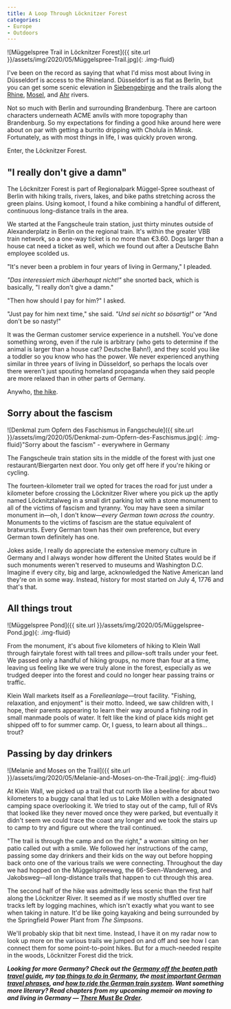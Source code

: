 ```yaml
---
title: A Loop Through Löcknitzer Forest
categories:
- Europe
- Outdoors
---
```


![Müggelspree Trail in Löcknitzer Forest]({{ site.url }}/assets/img/2020/05/Müggelspree-Trail.jpg){: .img-fluid}

I've been on the record as saying that what I'd miss most about living in Düsseldorf is access to the Rhineland. Düsseldorf is as flat as Berlin, but you can get some scenic elevation in [Siebengebirge](https://withoutapath.com/hiking-siebengebirge-schloss-drachenburg-christmas-market/) and the trails along the [Rhine](https://withoutapath.com/germany-rheinsteig-trail/), [Mosel](https://withoutapath.com/mosel-germany/), and [Ahr](https://withoutapath.com/ahrtal/) rivers.

Not so much with Berlin and surrounding Brandenburg. There are cartoon characters underneath ACME anvils with more topography than Brandenburg. So my expectations for finding a good hike around here were about on par with getting a burrito dripping with Cholula in Minsk. Fortunately, as with most things in life, I was quickly proven wrong.

Enter, the Löcknitzer Forest.

<!-- more -->

## "I really don't give a damn"

The Löcknitzer Forest is part of Regionalpark Müggel-Spree southeast of Berlin with hiking trails, rivers, lakes, and bike paths stretching across the green plains. Using komoot, I found a hike combining a handful of different, continuous long-distance trails in the area. 

We started at the Fangscheule train station, just thirty minutes outside of Alexanderplatz in Berlin on the regional train. It's within the greater VBB train network, so a one-way ticket is no more than €3.60. Dogs larger than a house cat need a ticket as well, which we found out after a Deutsche Bahn employee scolded us.

"It's never been a problem in four years of living in Germany," I pleaded.

_"Das interessiert mich überhaupt nicht!"_ she snorted back, which is basically, "I really don't give a damn."

"Then how should I pay for him?" I asked.

"Just pay for him next time," she said. _"Und sei nicht so bösartig!"_ or "And don't be so nasty!"

It was the German customer service experience in a nutshell. You've done something wrong, even if the rule is arbitrary (who gets to determine if the animal is larger than a house cat? Deutsche Bahn!), and they scold you like a toddler so you know who has the power. We never experienced anything similar in three years of living in Düsseldorf, so perhaps the locals over there weren't just spouting homeland propaganda when they said people are more relaxed than in other parts of Germany.

Anywho, [the hike](https://www.strava.com/activities/3498027058).

## Sorry about the fascism

![Denkmal zum Opfern des Faschismus in Fangscheule]({{ site.url }}/assets/img/2020/05/Denkmal-zum-Opfern-des-Faschismus.jpg){: .img-fluid}"Sorry about the fascism" - everywhere in Germany

The Fangscheule train station sits in the middle of the forest with just one restaurant/Biergarten next door. You only get off here if you're hiking or cycling. 

The fourteen-kilometer trail we opted for traces the road for just under a kilometer before crossing the Löcknitzer River where you pick up the aptly named Löcknitztalweg in a small dirt parking lot with a stone monument to all of the victims of fascism and tyranny. You may have seen a similar monument in––oh, I don't know––_every German town across the country_. Monuments to the victims of fascism are the statue equivalent of bratwursts. Every German town has their own preference, but every German town definitely has one.

Jokes aside, I really do appreciate the extensive memory culture in Germany and I always wonder how different the United States would be if such monuments weren't reserved to museums and Washington D.C. Imagine if every city, big and large, acknowledged the Native American land they're on in some way.  Instead, history for most started on July 4, 1776 and that's that.

## All things trout

![Müggelspree Pond]({{ site.url }}/assets/img/2020/05/Müggelspree-Pond.jpg){: .img-fluid}

From the monument, it's about five kilometers of hiking to Klein Wall through fairytale forest with tall trees and pillow-soft trails under your feet. We passed only a handful of hiking groups, no more than four at a time, leaving us feeling like we were truly alone in the forest, especially as we trudged deeper into the forest and could no longer hear passing trains or traffic.

Klein Wall markets itself as a _Forelleanlage_––trout facility. "Fishing, relaxation, and enjoyment" is their motto. Indeed, we saw children with, I hope, their parents appearing to learn their way around a fishing rod in small manmade pools of water. It felt like the kind of place kids might get shipped off to for summer camp. Or, I guess, to learn about all things… trout?

## Passing by day drinkers

![Melanie and Moses on the Trail]({{ site.url }}/assets/img/2020/05/Melanie-and-Moses-on-the-Trail.jpg){: .img-fluid}

At Klein Wall, we picked up a trail that cut north like a beeline for about two kilometers to a buggy canal that led us to Lake Möllen with a designated camping space overlooking it. We tried to stay out of the camp, full of RVs that looked like they never moved once they were parked, but eventually it didn't seem we could trace the coast any longer and we took the stairs up to camp to try and figure out where the trail continued.

"The trail is through the camp and on the right," a woman sitting on her patio called out with a smile. We followed her instructions of the camp, passing some day drinkers and their kids on the way out before hopping back onto one of the various trails we were connecting. Throughout the day we had hopped on the Müggelspreeweg, the 66-Seen-Wanderweg, and Jakobsweg––all long-distance trails that happen to cut through this area.

The second half of the hike was admittedly less scenic than the first half along the Löcknitzer River. It seemed as if we mostly shuffled over tire tracks left by logging machines, which isn't exactly what you want to see when taking in nature. It'd be like going kayaking and being surrounded by the Springfield Power Plant from _The Simpsons_. 

We'll probably skip that bit next time. Instead, I have it on my radar now to look up more on the various trails we jumped on and off and see how I can connect them for some point-to-point hikes. But for a much-needed respite in the woods, Löcknitzer Forest did the trick.

_**Looking for more Germany? Check out the [Germany off the beaten path travel guide](https://withoutapath.com/travel-guides/germany/), my [top things to do in Germany](https://withoutapath.com/things-to-do-in-germany/), the [most important German travel phrases](https://withoutapath.com/most-important-german-travel-phrases/), and [how to ride the German train system](https://withoutapath.com/german-train/). Want something more literary? Read chapters from my upcoming memoir on moving to and living in Germany — [There Must Be Order](https://withoutapath.com/category/essays/there-must-be-order/).**_

